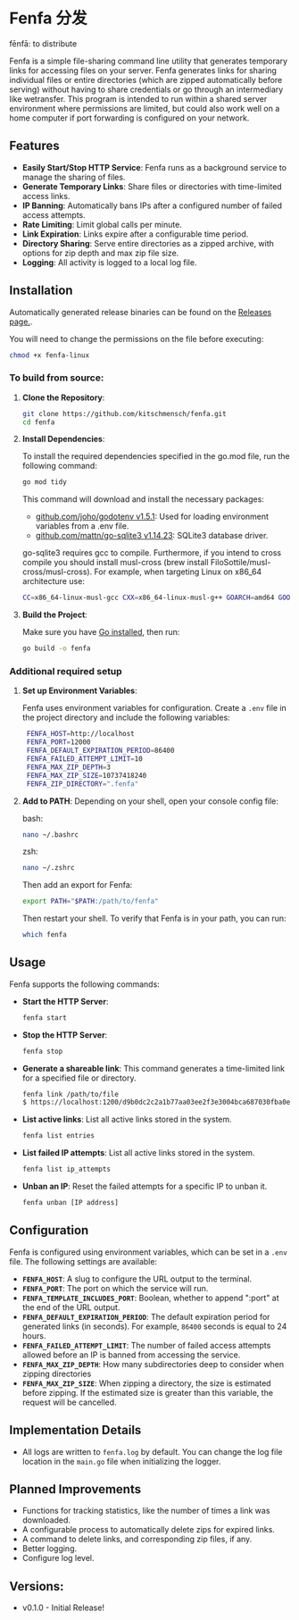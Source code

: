 # Fenfa 分发

fēnfā: to distribute

Fenfa is a simple file-sharing command line utility that generates temporary links for accessing files on your server. Fenfa generates links for sharing individual files or entire directories (which are zipped automatically before serving) without having to share credentials or go through an intermediary like wetransfer. This program is intended to run within a shared server environment where permissions are limited, but could also work well on a home computer if port forwarding is configured on your network.

## Features

- **Easily Start/Stop HTTP Service**: Fenfa runs as a background service to manage the sharing of files.
- **Generate Temporary Links**: Share files or directories with time-limited access links.
- **IP Banning**: Automatically bans IPs after a configured number of failed access attempts.
- **Rate Limiting**: Limit global calls per minute.
- **Link Expiration**: Links expire after a configurable time period.
- **Directory Sharing**: Serve entire directories as a zipped archive, with options for zip depth and max zip file size.
- **Logging**: All activity is logged to a local log file.

## Installation

Automatically generated release binaries can be found on the [Releases page.](https://github.com/kitschmensch/fenfa/releases).

You will need to change the permissions on the file before executing:

```bash
chmod +x fenfa-linux
```

### To build from source:

1. **Clone the Repository**:

   ```bash
   git clone https://github.com/kitschmensch/fenfa.git
   cd fenfa
   ```

2. **Install Dependencies**:

   To install the required dependencies specified in the go.mod file, run the following command:

   ```bash
   go mod tidy
   ```

   This command will download and install the necessary packages:

   - [github.com/joho/godotenv v1.5.1](https://github.com/joho/godotenv): Used for loading environment variables from a .env file.
   - [github.com/mattn/go-sqlite3 v1.14.23](https://github.com/mattn/go-sqlite3): SQLite3 database driver.

   go-sqlite3 requires gcc to compile. Furthermore, if you intend to cross compile you should install musl-cross (brew install FiloSottile/musl-cross/musl-cross). For example, when targeting Linux on x86_64 architecture use:

   ```bash
   CC=x86_64-linux-musl-gcc CXX=x86_64-linux-musl-g++ GOARCH=amd64 GOOS=linux CGO_ENABLED=1 go build -o fenfa -ldflags "-linkmode external -extldflags -static"
   ```

3. **Build the Project**:

   Make sure you have [Go installed](https://golang.org/doc/install), then run:

   ```bash
   go build -o fenfa
   ```

### Additional required setup

1. **Set up Environment Variables**:

   Fenfa uses environment variables for configuration. Create a `.env` file in the project directory and include the following variables:

   ```bash
    FENFA_HOST=http://localhost
    FENFA_PORT=12000
    FENFA_DEFAULT_EXPIRATION_PERIOD=86400
    FENFA_FAILED_ATTEMPT_LIMIT=10
    FENFA_MAX_ZIP_DEPTH=3
    FENFA_MAX_ZIP_SIZE=10737418240
    FENFA_ZIP_DIRECTORY=".fenfa"
   ```

2. **Add to PATH**:
   Depending on your shell, open your console config file:

   bash:

   ```bash
   nano ~/.bashrc
   ```

   zsh:

   ```bash
   nano ~/.zshrc
   ```

   Then add an export for Fenfa:

   ```bash
   export PATH="$PATH:/path/to/fenfa"
   ```

   Then restart your shell. To verify that Fenfa is in your path, you can run:

   ```bash
   which fenfa
   ```

## Usage

Fenfa supports the following commands:

- **Start the HTTP Server**:

  ```bash
  fenfa start
  ```

- **Stop the HTTP Server**:

  ```bash
  fenfa stop
  ```

- **Generate a shareable link**: This command generates a time-limited link for a specified file or directory.

  ```bash
  fenfa link /path/to/file
  $ https://localhost:1200/d9b0dc2c2a1b77aa03ee2f3e3004bca687030fba0e67d9a16ebb1fa3b78a4570
  ```

- **List active links**: List all active links stored in the system.

  ```bash
  fenfa list entries
  ```

- **List failed IP attempts**: List all active links stored in the system.

  ```bash
  fenfa list ip_attempts
  ```

- **Unban an IP**: Reset the failed attempts for a specific IP to unban it.

  ```bash
  fenfa unban [IP address]
  ```

## Configuration

Fenfa is configured using environment variables, which can be set in a `.env` file. The following settings are available:

- **`FENFA_HOST`**: A slug to configure the URL output to the terminal.
- **`FENFA_PORT`**: The port on which the service will run.
- **`FENFA_TEMPLATE_INCLUDES_PORT`**: Boolean, whether to append ":port" at the end of the URL output.
- **`FENFA_DEFAULT_EXPIRATION_PERIOD`**: The default expiration period for generated links (in seconds). For example, `86400` seconds is equal to 24 hours.
- **`FENFA_FAILED_ATTEMPT_LIMIT`**: The number of failed access attempts allowed before an IP is banned from accessing the service.
- **`FENFA_MAX_ZIP_DEPTH`**: How many subdirectories deep to consider when zipping directories
- **`FENFA_MAX_ZIP_SIZE`**: When zipping a directory, the size is estimated before zipping. If the estimated size is greater than this variable, the request will be cancelled.

## Implementation Details

- All logs are written to `fenfa.log` by default. You can change the log file location in the `main.go` file when initializing the logger.

## Planned Improvements

- Functions for tracking statistics, like the number of times a link was downloaded.
- A configurable process to automatically delete zips for expired links.
- A command to delete links, and corresponding zip files, if any.
- Better logging.
- Configure log level.

## Versions:

- v0.1.0 - Initial Release!
